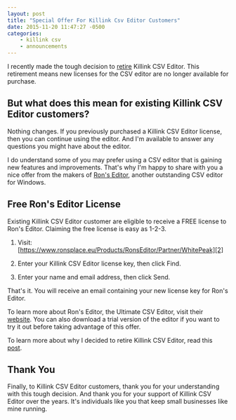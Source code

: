 ```yaml
---
layout: post
title: "Special Offer For Killink Csv Editor Customers"
date: 2015-11-20 11:47:27 -0500
categories: 
    - killink csv
    - announcements
---
```

I recently made the tough decision to [retire][1] Killink CSV Editor. This retirement means new licenses for the CSV editor are no longer available for purchase.

## But what does this mean for existing Killink CSV Editor customers?

Nothing changes. If you previously purchased a Killink CSV Editor license, then you can continue using the editor. And I'm available to answer any questions you might have about the editor.

I do understand some of you may prefer using a CSV editor that is gaining new features and improvements. That's why I'm happy to share with you a nice offer from the makers of [Ron's Editor][3], another outstanding CSV editor for Windows.

## Free Ron's Editor License

Existing Killink CSV Editor customer are eligible to receive a FREE license to Ron's Editor. Claiming the free license is easy as 1-2-3.

1. Visit: [https://www.ronsplace.eu/Products/RonsEditor/Partner/WhitePeak][2]

2. Enter your Killink CSV Editor license key, then click Find.

3. Enter your name and email address, then click Send.

That's it. You will receive an email containing your new license key for Ron's Editor.

To learn more about Ron's Editor, the Ultimate CSV Editor, visit their [website][3]. You can also download a trial version of the editor if you want to try it out before taking advantage of this offer.

To learn more about why I decided to retire Killink CSV Editor, read this [post][1].

## Thank You

Finally, to Killink CSV Editor customers, thank you for your understanding with this tough decision. And thank you for your support of Killink CSV Editor over the years. It's individuals like you that keep small businesses like mine running.

[1]: http://blog.whitepeaksoftware.com/2015/08/18/killinks-retirement/
[2]: https://www.ronsplace.eu/Products/RonsEditor/Partner/WhitePeak
[3]: http://www.ronsplace.eu/Products/RonsEditor
